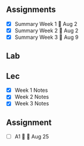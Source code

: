 ## Assignments
- [x] Summary Week 1 🚮 Aug 2
- [x] Summary Week 2 🚮 Aug 2
- [x] Summary Week 3 🚮  Aug 9
## Lab

## Lec
- [x]  Week 1 Notes
- [x]  Week 2 Notes
- [x]  Week 3 Notes

## Assignment
- [ ] A1 🤯 🚮 Aug 25


